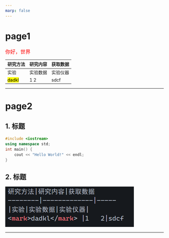 ```yaml
---
marp: false
---
```

# page1
<font color="red" face="宋体" size=3>你好，世界</font>

研究方法|研究内容|获取数据
--------|-------------|-----
|实验|实验数据|实验仪器|
<mark>dadkl</mark> |1   2|sdcf




---
# page2
## 1. 标题
```cpp
#include <iostream>
using namespace std;
int main() {
    cout << "Hello World!" << endl;
}
```
## 2. 标题
![](https://raw.githubusercontent.com/hhr2449/pictureBed/main/img/20250514221431546.png)


---
